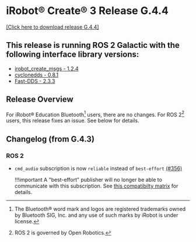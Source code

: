 # iRobot® Create® 3 Release G.4.4
[[Click here to download release G.4.4]](https://edu.irobot.com/create3/firmware/G.4.4)

## This release is running ROS 2 Galactic with the following interface library versions:

- [irobot_create_msgs - 1.2.4](https://github.com/iRobotEducation/irobot_create_msgs/tree/1.2.4)
- [cyclonedds - 0.8.1](https://github.com/eclipse-cyclonedds/cyclonedds/tree/0.8.1)
- [Fast-DDS - 2.3.3](https://github.com/eProsima/Fast-DDS/tree/2.3.3)

## Release Overview
For iRobot® Education Bluetooth[^1] users, there are no changes.
For ROS 2[^2] users, this release fixes an issue.
See below for details.

## Changelog (from G.4.3)
### ROS 2
* `cmd_audio` subscription is now `reliable` instead of `best-effort` [(#356)](https://github.com/iRobotEducation/create3_docs/issues/356)

    !!!important
        A "best-effort" publisher will no longer be able to communicate with this subscription. See [this compatibilty matrix](https://docs.ros.org/en/rolling/Concepts/About-Quality-of-Service-Settings.html#qos-compatibilities) for details.

[^1]: The Bluetooth® word mark and logos are registered trademarks owned by Bluetooth SIG, Inc. and any use of such marks by iRobot is under license.
[^2]: ROS 2 is governed by Open Robotics.
[^3]: All other trademarks mentioned are the property of their respective owners.
